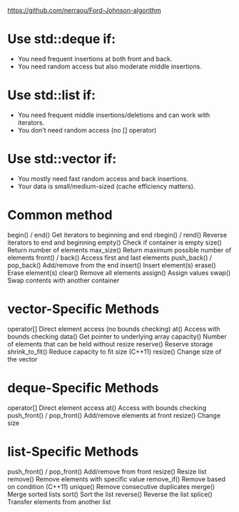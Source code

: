 https://github.com/nerraou/Ford-Johnson-algorithm

Use std::deque if:
==================
- You need frequent insertions at both front and back.
- You need random access but also moderate middle insertions.

Use std::list if:
=================
- You need frequent middle insertions/deletions and can work with iterators.
- You don’t need random access (no [] operator)

Use std::vector if:
==================
- You mostly need fast random access and back insertions.
- Your data is small/medium-sized (cache efficiency matters).


Common method
=============
begin() / end()	   Get iterators to beginning and end
rbegin() / rend()  Reverse iterators to end and beginning
empty()	           Check if container is empty
size()	           Return number of elements
max_size()	       Return maximum possible number of elements
front() / back()   Access first and last elements
push_back() / pop_back()	Add/remove from the end
insert()	      Insert element(s)
erase()	          Erase element(s)
clear()	          Remove all elements
assign()	      Assign values
swap()	         Swap contents with another container

vector-Specific Methods
=======================
operator[]	Direct element access (no bounds checking)
at()	Access with bounds checking
data()	Get pointer to underlying array
capacity()	Number of elements that can be held without resize
reserve()	Reserve storage
shrink_to_fit()	Reduce capacity to fit size (C++11)
resize()	Change size of the vector

deque-Specific Methods
=========================
operator[]	  Direct element access
at()	      Access with bounds checking
push_front() / pop_front()	Add/remove elements at front
resize()	   Change size

list-Specific Methods
=====================
push_front() / pop_front()	Add/remove from front
resize()	Resize list
remove()	Remove elements with specific value
remove_if()	Remove based on condition (C++11)
unique()	Remove consecutive duplicates
merge()	Merge sorted lists
sort()	Sort the list
reverse()	Reverse the list
splice()	Transfer elements from another list